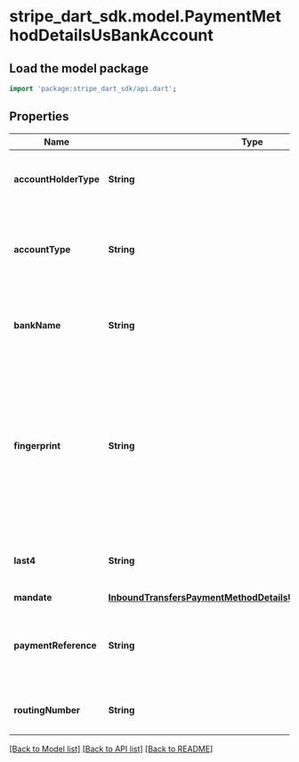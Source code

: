 # stripe_dart_sdk.model.PaymentMethodDetailsUsBankAccount

## Load the model package
```dart
import 'package:stripe_dart_sdk/api.dart';
```

## Properties
Name | Type | Description | Notes
------------ | ------------- | ------------- | -------------
**accountHolderType** | **String** | Account holder type: individual or company. | [optional] 
**accountType** | **String** | Account type: checkings or savings. Defaults to checking if omitted. | [optional] 
**bankName** | **String** | Name of the bank associated with the bank account. | [optional] 
**fingerprint** | **String** | Uniquely identifies this particular bank account. You can use this attribute to check whether two bank accounts are the same. | [optional] 
**last4** | **String** | Last four digits of the bank account number. | [optional] 
**mandate** | [**InboundTransfersPaymentMethodDetailsUsBankAccountMandate**](InboundTransfersPaymentMethodDetailsUsBankAccountMandate.md) |  | [optional] 
**paymentReference** | **String** | Reference number to locate ACH payments with customer's bank. | [optional] 
**routingNumber** | **String** | Routing number of the bank account. | [optional] 

[[Back to Model list]](../README.md#documentation-for-models) [[Back to API list]](../README.md#documentation-for-api-endpoints) [[Back to README]](../README.md)


